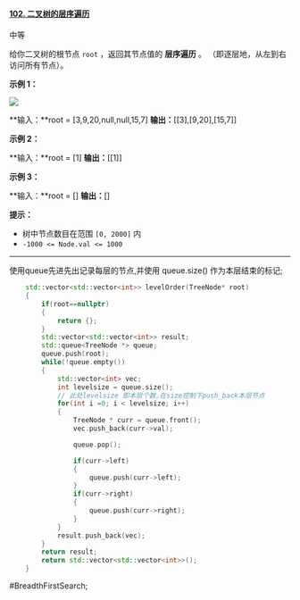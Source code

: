 #### [102. 二叉树的层序遍历](https://leetcode.cn/problems/binary-tree-level-order-traversal/)

中等

给你二叉树的根节点 `root` ，返回其节点值的 **层序遍历** 。 （即逐层地，从左到右访问所有节点）。

**示例 1：**

![](https://assets.leetcode.com/uploads/2021/02/19/tree1.jpg)

**输入：**root = [3,9,20,null,null,15,7]
**输出：**[[3],[9,20],[15,7]]

**示例 2：**

**输入：**root = [1]
**输出：**[[1]]

**示例 3：**

**输入：**root = []
**输出：**[]

**提示：**

- 树中节点数目在范围 `[0, 2000]` 内
- `-1000 <= Node.val <= 1000`
---- ----
使用queue先进先出记录每层的节点,并使用 queue.size() 作为本层结束的标记;
```cpp
    std::vector<std::vector<int>> levelOrder(TreeNode* root)
    {
        if(root==nullptr)
        {
            return {};
        }
        std::vector<std::vector<int>> result;
        std::queue<TreeNode *> queue;
        queue.push(root);
        while(!queue.empty())
        {
            std::vector<int> vec;
            int levelsize = queue.size();
            // 此处levelsize 即本层个数,在size控制下push_back本层节点
            for(int i =0; i < levelsize; i++)
            {
                TreeNode * curr = queue.front();
                vec.push_back(curr->val);

                queue.pop();

                if(curr->left)
                {
                    queue.push(curr->left);
                }
                if(curr->right)
                {
                    queue.push(curr->right);
                }
            }
            result.push_back(vec);
        }
        return result;
        return std::vector<std::vector<int>>();
    }
```
#BreadthFirstSearch;
